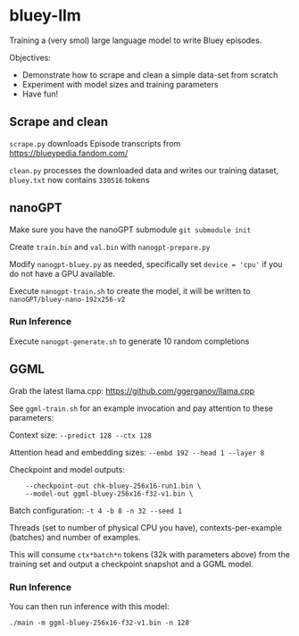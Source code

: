 # bluey-llm

Training a (very smol) large language model to write Bluey episodes.

Objectives:

* Demonstrate how to scrape and clean a simple data-set from scratch
* Experiment with model sizes and training parameters
* Have fun!

## Scrape and clean

`scrape.py` downloads Episode transcripts from https://blueypedia.fandom.com/

`clean.py` processes the downloaded data and writes our training dataset, `bluey.txt` now contains `330516` tokens

## nanoGPT

Make sure you have the nanoGPT submodule `git submodule init`

Create `train.bin` and `val.bin` with `nanogpt-prepare.py`

Modify `nanogpt-bluey.py` as needed, specifically set `device = 'cpu'` if you do not have a GPU available.

Execute `nanogpt-train.sh` to create the model, it will be written to `nanoGPT/bluey-nano-192x256-v2`

### Run Inference 

Execute `nanogpt-generate.sh` to generate 10 random completions

## GGML

Grab the latest llama.cpp: https://github.com/ggerganov/llama.cpp

See `ggml-train.sh` for an example invocation and pay attention to these parameters:

Context size: `--predict 128 --ctx 128`

Attention head and embedding sizes: `--embd 192 --head 1 --layer 8`

Checkpoint and model outputs:

```
    --checkpoint-out chk-bluey-256x16-run1.bin \
    --model-out ggml-bluey-256x16-f32-v1.bin \
```

Batch configuration: `-t 4 -b 8 -n 32 --seed 1`

Threads (set to number of physical CPU you have), contexts-per-example (batches) and number of examples.

This will consume `ctx*batch*n` tokens (32k with parameters above) from the training set and output a checkpoint snapshot and a GGML model.

### Run Inference 

You can then run inference with this model:

```
./main -m ggml-bluey-256x16-f32-v1.bin -n 128
```